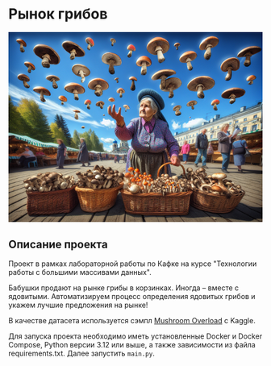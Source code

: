 # Рынок грибов

![Mushroom Market](mushroom_market.png)

## Описание проекта

Проект в рамках лабораторной работы по Кафке на курсе "Технологии работы с большими массивами данных".

Бабушки продают на рынке грибы в корзинках. Иногда – вместе с ядовитыми.
Автоматизируем процесс определения ядовитых грибов и укажем лучшие предложения на рынке!

В качестве датасета используется сэмпл [Mushroom Overload](https://www.kaggle.com/datasets/bwandowando/mushroom-overload) с Kaggle.

Для запуска проекта необходимо иметь установленные Docker и Docker Compose, Python версии 3.12 или выше,
а также зависимости из файла requirements.txt.
Далее запустить `main.py`.
